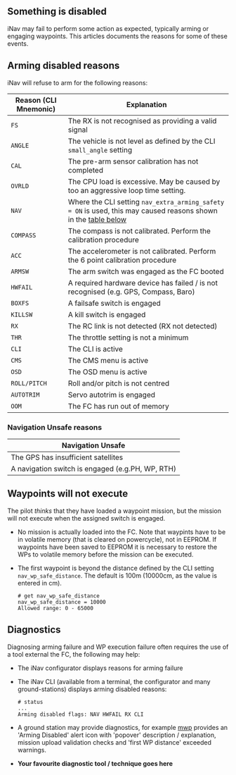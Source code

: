 ## Something is disabled

iNav may fail to perform some action as expected, typically arming or engaging waypoints. This articles documents the reasons for some of these events. 

## Arming disabled reasons

iNav will refuse to arm for the following reasons:

| Reason  (CLI Mnemonic) | Explanation |
| ------ | ----------- |
| `FS` | The RX is not recognised as providing a valid signal |
| `ANGLE` | The vehicle is not level as defined by the CLI `small_angle` setting |
| `CAL` | The pre-arm sensor calibration has not completed |
| `OVRLD` | The CPU load is excessive. May be caused by too an aggressive loop time setting. |
| `NAV` | Where the CLI setting `nav_extra_arming_safety = ON` is used, this may caused reasons shown in the [table below](#navigation-unsafe-reasons) |
| `COMPASS` | The compass is not calibrated. Perform the calibration procedure |
| `ACC` | The accelerometer is not calibrated. Perform the 6 point calibration procedure |
| `ARMSW` | The arm switch was engaged as the FC booted |
| `HWFAIL` | A required hardware device has failed / is not recognised (e.g. GPS, Compass, Baro) |
| `BOXFS` | A failsafe switch is engaged |
| `KILLSW` | A kill switch is engaged |
| `RX` | The RC link is not detected (RX not detected) |
| `THR` | The throttle setting is not a minimum |
| `CLI` | The CLI is active |
| `CMS` | The CMS menu is active |
| `OSD` | The OSD menu is active |
| `ROLL/PITCH` | Roll and/or pitch is not centred |
| `AUTOTRIM` | Servo autotrim is engaged |
| `OOM ` | The FC has run out of memory |


### Navigation Unsafe reasons

| Navigation Unsafe |
| ------------------ |
| The GPS has insufficient satellites |
| A navigation switch is engaged (e.g.PH, WP, RTH) |

## Waypoints will not execute

The pilot *thinks* that they have loaded a waypoint mission, but the mission will not execute when the assigned switch is engaged.

* No mission is actually loaded into the FC. Note that waypints have to be in volatile memory (that is cleared on powercycle), not in EEPROM. If waypoints have been saved to EEPROM it is necessary to restore the WPs to volatile memory before the mission can be executed. 

* The first waypoint is beyond the distance defined by the CLI setting `nav_wp_safe_distance`. The default is 100m (10000cm, as the value is entered in cm).

	```
	# get nav_wp_safe_distance
	nav_wp_safe_distance = 10000
	Allowed range: 0 - 65000
	``` 

## Diagnostics

Diagnosing arming failure and WP execution failure often requires the use of a tool external the FC, the following may help:

* The iNav configurator displays reasons for arming failure
* The iNav CLI (available from a terminal, the configurator and many ground-stations) displays arming disabled reasons:

	```
	# status
	...
	Arming disabled flags: NAV HWFAIL RX CLI
	```
* A ground station may provide diagnostics, for example [mwp](https://github.com/stronnag/mwptools) provides an 'Arming Disabled' alert icon with 'popover' description / explanation, mission upload validation checks and 'first WP distance' exceeded warnings.
* **Your favourite diagnostic tool / technique goes here**